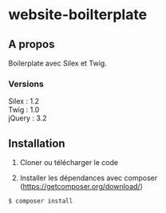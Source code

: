 # website-boilterplate

## A propos

Boilerplate avec Silex et Twig.

### Versions

Silex : 1.2  
Twig : 1.0  
jQuery : 3.2

## Installation

1. Cloner ou télécharger le code

2. Installer les dépendances avec composer (https://getcomposer.org/download/)

```
$ composer install
```
